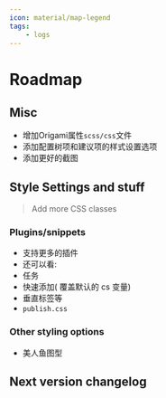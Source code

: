 ```yaml
---
icon: material/map-legend
tags:
    - logs
---
```


# Roadmap

## Misc

- 增加Origami属性`scss/css`文件
- 添加配置树项和建议项的样式设置选项
- 添加更好的截图

## Style Settings and stuff
> Add more CSS classes

### Plugins/snippets

- 支持更多的插件
- 还可以看:
- 任务
- 快速添加( 覆盖默认的 cs 变量)
- 垂直标签等
- `publish.css`

### Other styling options

- 美人鱼图型

## Next version changelog

